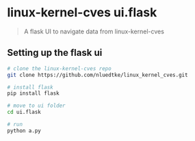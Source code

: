 # linux-kernel-cves ui.flask
> A flask UI to navigate data from linux-kernel-cves

## Setting up the flask ui
``` bash
# clone the linux-kernel-cves repo
git clone https://github.com/nluedtke/linux_kernel_cves.git

# install flask
pip install flask

# move to ui folder
cd ui.flask

# run
python a.py
```

